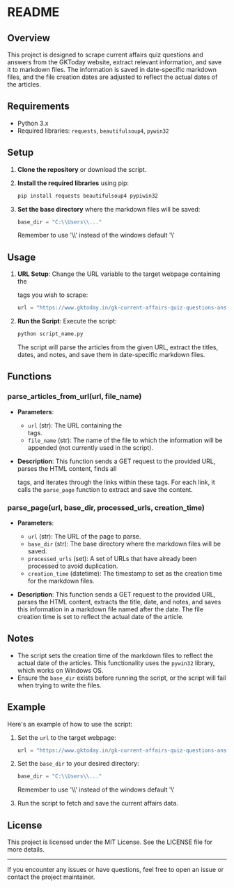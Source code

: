 # README

## Overview

This project is designed to scrape current affairs quiz questions and answers from the GKToday website, extract relevant information, and save it to markdown files. The information is saved in date-specific markdown files, and the file creation dates are adjusted to reflect the actual dates of the articles.

## Requirements

- Python 3.x
- Required libraries: `requests`, `beautifulsoup4`, `pywin32`

## Setup

1. **Clone the repository** or download the script.
2. **Install the required libraries** using pip:
   ```bash
   pip install requests beautifulsoup4 pypiwin32
   ```

3. **Set the base directory** where the markdown files will be saved:
   ```python
   base_dir = "C:\\Users\\..."
   ```
   Remember to use '\\\\' instead of the windows default '\\'

## Usage

1. **URL Setup**:
   Change the URL variable to the target webpage containing the <article> tags you wish to scrape:
   ```python
   url = "https://www.gktoday.in/gk-current-affairs-quiz-questions-answers/"
   ```

2. **Run the Script**:
   Execute the script:
   ```bash
   python script_name.py
   ```
   The script will parse the articles from the given URL, extract the titles, dates, and notes, and save them in date-specific markdown files.

## Functions

### parse_articles_from_url(url, file_name)

- **Parameters**:
  - `url` (str): The URL containing the <article> tags.
  - `file_name` (str): The name of the file to which the information will be appended (not currently used in the script).

- **Description**:
  This function sends a GET request to the provided URL, parses the HTML content, finds all <article> tags, and iterates through the links within these tags. For each link, it calls the `parse_page` function to extract and save the content.

### parse_page(url, base_dir, processed_urls, creation_time)

- **Parameters**:
  - `url` (str): The URL of the page to parse.
  - `base_dir` (str): The base directory where the markdown files will be saved.
  - `processed_urls` (set): A set of URLs that have already been processed to avoid duplication.
  - `creation_time` (datetime): The timestamp to set as the creation time for the markdown files.

- **Description**:
  This function sends a GET request to the provided URL, parses the HTML content, extracts the title, date, and notes, and saves this information in a markdown file named after the date. The file creation time is set to reflect the actual date of the article.

## Notes

- The script sets the creation time of the markdown files to reflect the actual date of the articles. This functionality uses the `pywin32` library, which works on Windows OS.
- Ensure the `base_dir` exists before running the script, or the script will fail when trying to write the files.

## Example

Here's an example of how to use the script:

1. Set the `url` to the target webpage:
   ```python
   url = "https://www.gktoday.in/gk-current-affairs-quiz-questions-answers/"
   ```

2. Set the `base_dir` to your desired directory:
   ```python
   base_dir = "C:\\Users\\..."
   ```
   Remember to use '\\\\' instead of the windows default '\\'

3. Run the script to fetch and save the current affairs data.

## License

This project is licensed under the MIT License. See the LICENSE file for more details.

---

If you encounter any issues or have questions, feel free to open an issue or contact the project maintainer.
